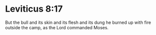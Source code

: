 # Leviticus 8:17

But the bull and its skin and its flesh and its dung he burned up with fire outside the camp, as the Lord commanded Moses.
